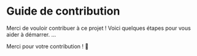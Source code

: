 # Guide de contribution

Merci de vouloir contribuer à ce projet ! Voici quelques étapes pour vous aider à démarrer.
...

Merci pour votre contribution ! 🎉

